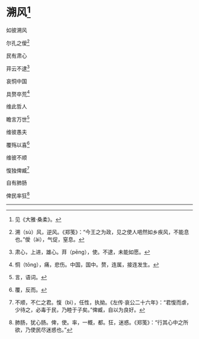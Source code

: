    

# 溯风[^1]

如彼溯风

尔孔之僾[^2]

民有肃心

荓云不逮[^3]

哀恫中国

具赘卒荒[^4]

维此哲人

瞻言万世[^5]

维彼愚夫

覆殇以喜[^6]

维彼不顺

愎独俾臧[^7]

自有肺肠

俾民率狂[^8]

* * *

[^1]: 见《大雅·桑柔》。
[^2]: 溯（sù）风，逆风。《郑笺》：“今王之为政，见之使人唈然如乡疾风，不能息也。”僾（ài），气促，窒息。
[^3]: 肃心，上进，雄心。荓（pēng），使。不逮，未能如愿。
[^4]: 恫（tōng），痛，悲伤。中国，国中。赘，连属，接连发生。
[^5]: 言，语词。
[^6]: 覆，反而。
[^7]: 不顺，不仁之君。愎（bì），任性，执拗。《左传·哀公二十六年》：“君愎而虐，少待之，必毒于民，乃睦于子矣。”俾臧，自以为良好。
[^8]: 肺肠，犹心肠。俾，使。率，一概，都。狂，迷惑。《郑笺》：“行其心中之所欲，乃使民尽迷惑也。”